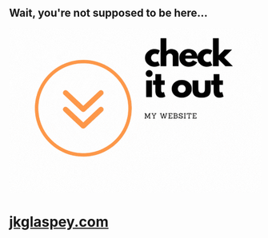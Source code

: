 ## Wait, you're not supposed to be here...
![](https://github.com/jkglaspey/portfolio-website/blob/main/public/images/github/website-promotion.gif)

# [jkglaspey.com](https://www.jkglaspey.com)